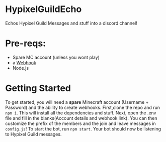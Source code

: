 # HypixelGuildEcho
Echos Hypixel Guild Messages and stuff into a discord channel!
# Pre-reqs:
- Spare MC account (unless you wont play)
- a [Webhook](https://support.discord.com/hc/en-us/articles/228383668-Intro-to-Webhooks)
- Node.js
# Getting Started

To get started, you will need a **spare** Minecraft account (Username + Password) and the ability to create webhooks. First,clone the repo and run `npm i`. This will install all the dependencies and stuff. Next, open the .env file and fill in the blanks(Account details and webhook link). You can then customize the prefix of the members and the join and leave messages in `config.js`! To start the bot, run `npm start`. Your bot should now be listening to Hypixel Guild messages. 
